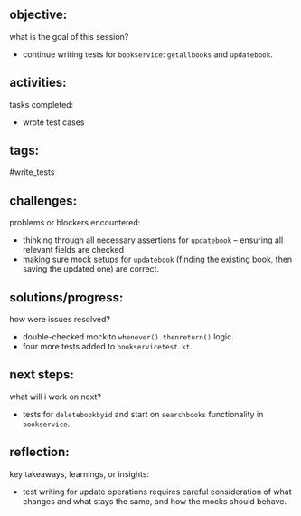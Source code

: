 ## objective:
what is the goal of this session?
- continue writing tests for `bookservice`: `getallbooks` and `updatebook`.

## activities:
tasks completed:
- wrote test cases

## tags:
 #write_tests

## challenges:
problems or blockers encountered: 
- thinking through all necessary assertions for `updatebook` – ensuring all relevant fields are checked
- making sure mock setups for `updatebook` (finding the existing book, then saving the updated one) are correct.

## solutions/progress:
how were issues resolved?
- double-checked mockito `whenever().thenreturn()` logic.
- four more tests added to `bookservicetest.kt`.

## next steps:
what will i work on next?
- tests for `deletebookbyid` and start on `searchbooks` functionality in `bookservice`.

## reflection:
key takeaways, learnings, or insights:
- test writing for update operations requires careful consideration of what changes and what stays the same, and how the mocks should behave.
